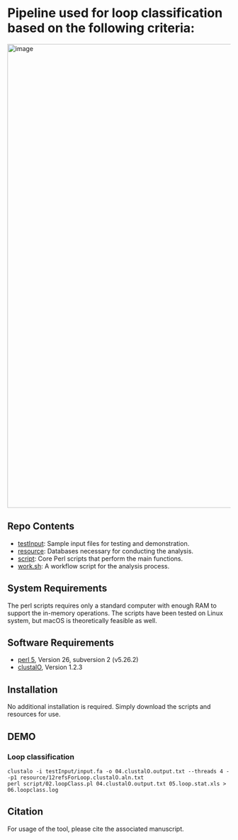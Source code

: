 # Pipeline used for loop classification based on the following criteria:</br>
<img width="1047" alt="image" src="https://github.com/user-attachments/assets/df9422a1-342c-4157-8877-d8c176ed60b4" />

## Repo Contents
* [testInput](testInput/): Sample input files for testing and demonstration.
* [resource](resource/): Databases necessary for conducting the analysis.
* [script](script/): Core Perl scripts that perform the main functions.
* [work.sh](work.sh): A workflow script for the analysis process.

## System Requirements
The perl scripts requires only a standard computer with enough RAM to support the in-memory operations.
The scripts have been tested on Linux system, but macOS is theoretically feasible as well.

## Software Requirements
* [perl 5](https://www.perl.org), Version 26, subversion 2 (v5.26.2)
* [clustalO](http://www.clustal.org/omega/), Version 1.2.3

## Installation
No additional installation is required. Simply download the scripts and resources for use.

## DEMO
### Loop classification
`clustalo -i testInput/input.fa -o 04.clustalO.output.txt --threads 4 --p1 resource/12refsForLoop.clustalO.aln.txt`</br>
`perl script/02.loopClass.pl 04.clustalO.output.txt 05.loop.stat.xls > 06.loopclass.log`</br>

## Citation
For usage of the tool, please cite the associated manuscript.
